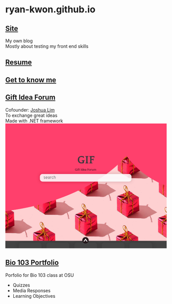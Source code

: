 # ryan-kwon.github.io
## [Site](https://ryan-kwon.github.io/)
My own blog <br />
Mostly about testing my front end skills

## [Resume](https://ryan-kwon.github.io/resume.html)

## [Get to know me](https://ryan-kwon.github.io/about.html)

## [Gift Idea Forum](https://github.com/JoshuaLim007/Gif---Gift-Idea-Forum)
Cofounder: [Joshua Lim](https://github.com/JoshuaLim007)<br />
To exchange great ideas<br />
Made with .NET framework
![Image of Yaktocat](https://github.com/JoshuaLim007/Gif---Gift-Idea-Forum/blob/main/HomePage0.png)

## [Bio 103 Portfolio](https://ryan-kwon.github.io/bio_outcomes.html)
Porfolio for Bio 103 class at OSU<br />
- Quizzes
- Media Responses
- Learning Objectives
